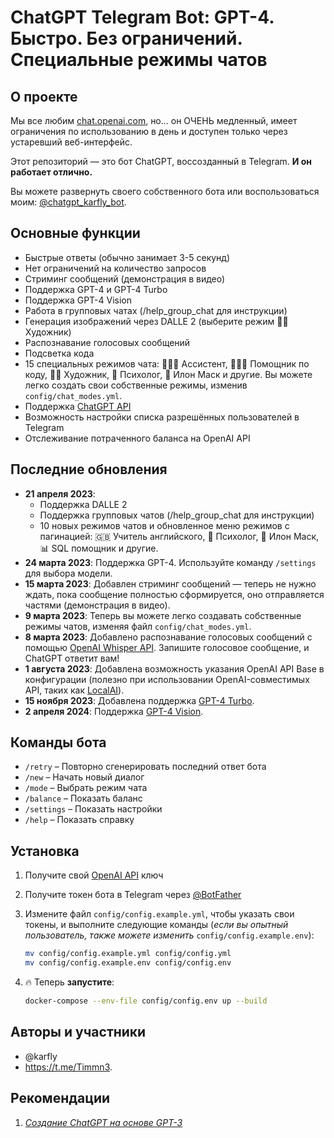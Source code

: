 # ChatGPT Telegram Bot: **GPT-4. Быстро. Без ограничений. Специальные режимы чатов**

## О проекте

Мы все любим [chat.openai.com](https://chat.openai.com), но... он ОЧЕНЬ медленный, имеет ограничения по использованию в день и доступен только через устаревший веб-интерфейс.

Этот репозиторий — это бот ChatGPT, воссозданный в Telegram. **И он работает отлично.**

Вы можете развернуть своего собственного бота или воспользоваться моим: [@chatgpt_karfly_bot](https://t.me/chatgpt_karfly_bot).

## Основные функции
- Быстрые ответы (обычно занимает 3-5 секунд)
- Нет ограничений на количество запросов
- Стриминг сообщений (демонстрация в видео)
- Поддержка GPT-4 и GPT-4 Turbo
- Поддержка GPT-4 Vision
- Работа в групповых чатах (/help_group_chat для инструкции)
- Генерация изображений через DALLE 2 (выберите режим 👩‍🎨 Художник)
- Распознавание голосовых сообщений
- Подсветка кода
- 15 специальных режимов чата: 👩🏼‍🎓 Ассистент, 👩🏼‍💻 Помощник по коду, 👩‍🎨 Художник, 🧠 Психолог, 🚀 Илон Маск и другие. Вы можете легко создать свои собственные режимы, изменив `config/chat_modes.yml`.
- Поддержка [ChatGPT API](https://platform.openai.com/docs/guides/chat/introduction)
- Возможность настройки списка разрешённых пользователей в Telegram
- Отслеживание потраченного баланса на OpenAI API

## Последние обновления
- **21 апреля 2023**:
    - Поддержка DALLE 2
    - Поддержка групповых чатов (/help_group_chat для инструкции)
    - 10 новых режимов чатов и обновленное меню режимов с пагинацией: 🇬🇧 Учитель английского, 🧠 Психолог, 🚀 Илон Маск, 📊 SQL помощник и другие.
- **24 марта 2023**: Поддержка GPT-4. Используйте команду `/settings` для выбора модели.
- **15 марта 2023**: Добавлен стриминг сообщений — теперь не нужно ждать, пока сообщение полностью сформируется, оно отправляется частями (демонстрация в видео).
- **9 марта 2023**: Теперь вы можете легко создавать собственные режимы чатов, изменяя файл `config/chat_modes.yml`.
- **8 марта 2023**: Добавлено распознавание голосовых сообщений с помощью [OpenAI Whisper API](https://openai.com/blog/introducing-chatgpt-and-whisper-apis). Запишите голосовое сообщение, и ChatGPT ответит вам!
- **1 августа 2023**: Добавлена возможность указания OpenAI API Base в конфигурации (полезно при использовании OpenAI-совместимых API, таких как [LocalAI](https://github.com/go-skynet/LocalAI)).
- **15 ноября 2023**: Добавлена поддержка [GPT-4 Turbo](https://help.openai.com/en/articles/8555510-gpt-4-turbo).
- **2 апреля 2024**: Поддержка [GPT-4 Vision](https://platform.openai.com/docs/guides/vision).

## Команды бота
- `/retry` – Повторно сгенерировать последний ответ бота
- `/new` – Начать новый диалог
- `/mode` – Выбрать режим чата
- `/balance` – Показать баланс
- `/settings` – Показать настройки
- `/help` – Показать справку

## Установка

1. Получите свой [OpenAI API](https://openai.com/api/) ключ

2. Получите токен бота в Telegram через [@BotFather](https://t.me/BotFather)

3. Измените файл `config/config.example.yml`, чтобы указать свои токены, и выполните следующие команды (*если вы опытный пользователь, также можете изменить* `config/config.example.env`):

    ```bash
    mv config/config.example.yml config/config.yml
    mv config/config.example.env config/config.env
    ```

4. 🔥 Теперь **запустите**:

    ```bash
    docker-compose --env-file config/config.env up --build
    ```

## Авторы и участники
- @karfly
- https://t.me/Timmn3.

## Рекомендации
1. [*Создание ChatGPT на основе GPT-3*](https://learnprompting.org/docs/applied_prompting/build_chatgpt)
